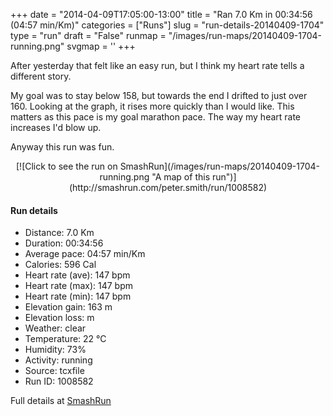 +++
date = "2014-04-09T17:05:00-13:00"
title = "Ran 7.0 Km in 00:34:56 (04:57 min/Km)"
categories = ["Runs"]
slug = "run-details-20140409-1704"
type = "run"
draft = "False"
runmap = "/images/run-maps/20140409-1704-running.png"
svgmap = '<polyline points="0 55, 0 60, 2 61, 7 57, 10 54, 16 47, 23 44, 26 43, 32 45, 32 47, 36 45, 38 43, 40 39, 46 39, 59 39, 64 41, 67 43, 69 44, 78 52, 85 55, 91 56, 100 56, 91 56, 83 54, 77 51, 67 42, 63 40, 45 39, 40 40, 39 42, 34 46, 32 46, 27 43, 22 44, 10 53">'
+++

After yesterday that felt like an easy run, but I think my heart rate tells a different story. 

My goal was to stay below 158, but towards the end I drifted to just over 160. Looking at the graph, it rises more quickly than I would like. This matters as this pace is my goal marathon pace. The way my heart rate increases I'd blow up. 

Anyway this run was fun. 



<!--more-->

<center>
[![Click to see the run on SmashRun](/images/run-maps/20140409-1704-running.png "A map of this run")](http://smashrun.com/peter.smith/run/1008582)
</center>

#### Run details

* Distance: 7.0 Km
* Duration: 00:34:56
* Average pace: 04:57 min/Km
* Calories: 596 Cal
* Heart rate (ave): 147 bpm
* Heart rate (max): 147 bpm
* Heart rate (min): 147 bpm
* Elevation gain: 163 m
* Elevation loss:  m
* Weather: clear
* Temperature: 22 &deg;C
* Humidity: 73%
* Activity: running
* Source: tcxfile
* Run ID: 1008582

Full details at [SmashRun](http://smashrun.com/peter.smith/run/1008582)